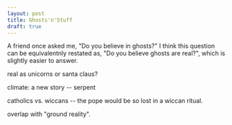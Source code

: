 ```yaml
---
layout: post
title: Ghosts'n'Stuff
draft: true
---
```


A friend once asked me, "Do you believe in ghosts?"
I think this question can be equivalentnly restated as, "Do you believe ghosts are real?", which is slightly easier to answer.

real as unicorns or santa claus?

climate: a new story -- serpent

catholics vs. wiccans -- the pope would be so lost in a wiccan ritual.

overlap with "ground reality".
